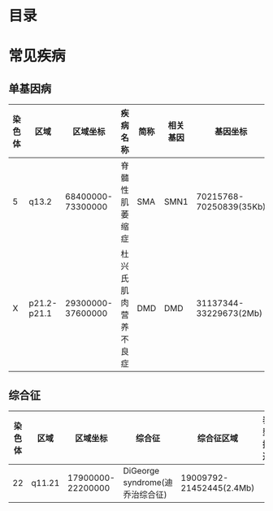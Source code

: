 # 目录
<!--自动插入TOC：https://github.com/ekalinin/github-markdown-toc-->
<!--ts-->
<!--te-->

# 常见疾病

## 单基因病

|染色体|区域|区域坐标|疾病名称|简称|相关基因|基因坐标|表型描述|
|--|--|--|--|--|--|--|--|
|5|q13.2|68400000-73300000|脊髓性肌萎缩症|SMA|SMN1|70215768-70250839(35Kb)||
|X|p21.2-p21.1|29300000-37600000|杜兴氏肌肉营养不良症|DMD|DMD|31137344-33229673(2Mb)||


## 综合征

|染色体|区域|区域坐标|综合征|综合征区域|表型描述|
|--|--|--|--|--|--|
|22|q11.21|17900000-22200000|DiGeorge syndrome(迪乔治综合征)|19009792-21452445(2.4Mb)||
